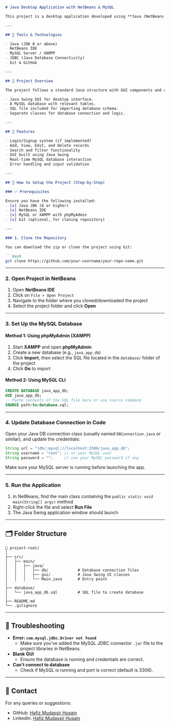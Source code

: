 

```markdown
# Java Desktop Application with NetBeans & MySQL

This project is a desktop application developed using **Java (NetBeans IDE)** with **MySQL** database. It performs various CRUD operations and is suitable for managing [insert your use-case here, e.g., student records, inventory, billing, etc.].

---

## 🧰 Tools & Technologies

- Java (JDK 8 or above)
- NetBeans IDE
- MySQL Server / XAMPP
- JDBC (Java Database Connectivity)
- Git & GitHub

---

## 📁 Project Overview

The project follows a standard Java structure with GUI components and database connectivity through JDBC. It consists of:

- Java Swing GUI for desktop interface.
- A MySQL database with relevant tables.
- SQL file included for importing database schema.
- Separate classes for database connection and logic.

---

## 🚀 Features

- Login/Signup system (if implemented)
- Add, View, Edit, and Delete records
- Search and filter functionality
- GUI built using Java Swing
- Real-time MySQL database interaction
- Error handling and input validation

---

## 🔧 How to Setup the Project (Step-by-Step)

### ✅ Prerequisites

Ensure you have the following installed:
- [x] Java JDK (8 or higher)
- [x] NetBeans IDE
- [x] MySQL or XAMPP with phpMyAdmin
- [x] Git (optional, for cloning repository)

---

### 1. Clone the Repository

You can download the zip or clone the project using Git:

```bash
git clone https://github.com/your-username/your-repo-name.git
```

---

### 2. Open Project in NetBeans

1. Open **NetBeans IDE**
2. Click on `File > Open Project`
3. Navigate to the folder where you cloned/downloaded the project
4. Select the project folder and click **Open**

---

### 3. Set Up the MySQL Database

#### Method 1: Using phpMyAdmin (XAMPP)

1. Start **XAMPP** and open **phpMyAdmin**
2. Create a new database (e.g., `java_app_db`)
3. Click **Import**, then select the SQL file located in the `database/` folder of the project
4. Click **Go** to import

#### Method 2: Using MySQL CLI

```sql
CREATE DATABASE java_app_db;
USE java_app_db;
-- Paste contents of the SQL file here or use source command
SOURCE path/to/database.sql;
```

---

### 4. Update Database Connection in Code

Open your Java DB connection class (usually named `DBConnection.java` or similar), and update the credentials:

```java
String url = "jdbc:mysql://localhost:3306/java_app_db";
String username = "root"; // or your MySQL user
String password = "";     // use your MySQL password if any
```

Make sure your MySQL server is running before launching the app.

---

### 5. Run the Application

1. In NetBeans, find the main class containing the `public static void main(String[] args)` method
2. Right-click the file and select **Run File**
3. The Java Swing application window should launch

---

## 🗂️ Folder Structure

```
📁 project-root/
│
├── src/
│   ├── main/
│   │   ├── java/
│   │   │   ├── db/             # Database connection files
│   │   │   ├── gui/            # Java Swing UI classes
│   │   │   └── Main.java       # Entry point
│
├── database/
│   └── java_app_db.sql         # SQL file to create database
│
├── README.md
└── .gitignore
```

---

## 🧪 Troubleshooting

- **Error: `com.mysql.jdbc.Driver not found`**
  - Make sure you've added the MySQL JDBC connector `.jar` file to the project libraries in NetBeans.
- **Blank GUI**
  - Ensure the database is running and credentials are correct.
- **Can't connect to database**
  - Check if MySQL is running and port is correct (default is 3306).

---

## 🙋 Contact

For any queries or suggestions:

- GitHub: [Hafiz Mudassir Husain](https://github.com/HafizMudassirHusain)
- LinkedIn: [Hafiz Mudassir Husain](https://linkedin.com/in/hafizmudassirhusain)
```

